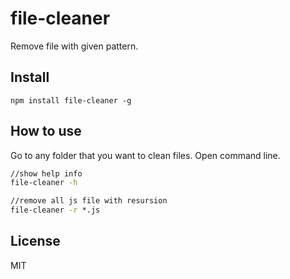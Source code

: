 file-cleaner
============

Remove file with given pattern.

## Install

```
npm install file-cleaner -g
```

## How to use

Go to any folder that you want to clean files. Open command line.

```bat
//show help info
file-cleaner -h

//remove all js file with resursion
file-cleaner -r *.js
```

## License

MIT

